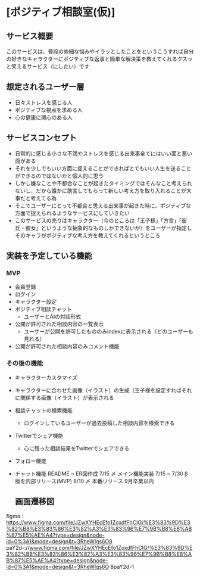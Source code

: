 # [ポジティブ相談室(仮)]

## サービス概要
このサービスは、普段の些細な悩みやイラッとしたことをというこうすれば自分の好きなキャラクターにポジティブな返事と簡単な解決策を教えてくれるクスッと笑えるサービス（にしたい）です

## 想定されるユーザー層
- 日々ストレスを感じる人
- ポジティブな視点を求める人
- 心の健康に関心のある人

## サービスコンセプト
- 日常的に感じる小さな不満やストレスを感じる出来事全てにはいい面と悪い面がある
- それを少しでもいい方面に捉えることができればとてもいい人生を送ることができるのではないかと個人的に思う
- しかし嫌なことや不都合なことが起きたタイミングではそんなこと考えられないし、だから誰かに助言してもらって新しい考え方を取り入れることが大事だと考えてる為
- そこでユーザーにとって不都合と思える出来事が起きた時に、ポジティブな方面で捉えられるようなサービスにしていきたい
- このサービスの売りはキャラクター（今のところは「王子様」「方言」「彼氏・彼女」というような抽象的なものしかできないが）をユーザーが指定しそのキャラがポジティブな考え方を教えてくれるというところ

## 実装を予定している機能
### MVP
- 会員登録
- ログイン
- キャラクター設定
- ポジティブ相談チャット
    - ユーザーとAIの対話形式
- 公開が許可された相談内容の一覧表示
    - ユーザーが公開を許可したもののみindexに表示される（どのユーザーも見れる） 
- 公開が許可された相談内容のみコメント機能
### その後の機能
- キャラクターカスタマイズ
- キャラクターに合わせた画像（イラスト）の生成（王子様を設定すればそれに関係する画像（イラスト）が表示される
- 相談チャットの検索機能
    - ログインしているユーザーが過去投稿した相談内容を検索できる
- Twitterでシェア機能
    - 心に残った相談結果をTwitterでシェアできる
- フォロー機能
- チャット機能
 README ~ ER図作成 7/15 〆
 メイン機能実装 7/15 ~ 7/30
 β 版を内部リリース(MVP) 8/10 〆
 本番リリース 9月卒業以内
  
  ## 画面遷移図
 figma : https://www.figma.com/file/JZwXYHEcEfo1ZoxdfFhCIG/%E3%83%9D%E3%82%B8%E3%83%86%E3%82%A3%E3%83%96%E7%9B%B8%E8%AB%87%E5%AE%A4?type=design&node-id=0%3A1&mode=design&t=3RheWlgs6O8    paY2d-://www.figma.com/file/JZwXYHEcEfo1ZoxdfFhCIG/%E3%83%9D%E3%82%B8%E3%83%86%E3%82%A3%E3%83%96%E7%9B%B8%E8%AB%87%E5%AE%A4?type=design&node-id=0%3A1&mode=design&t=3RheWlgs6O    8paY2d-1

